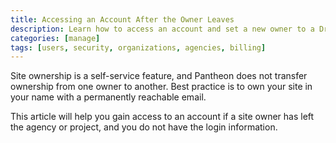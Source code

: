 ```yaml
---
title: Accessing an Account After the Owner Leaves
description: Learn how to access an account and set a new owner to a Drupal or WordPress site.
categories: [manage]
tags: [users, security, organizations, agencies, billing]
---
```


Site ownership is a self-service feature, and Pantheon does not transfer ownership from one owner to another. Best practice is to own your site in your name with a permanently reachable email.

This article will help you gain access to an account if a site owner has left the agency or project, and you do not have the login information.

<Partial file="recover-account-after-owner-leaves.md" />
